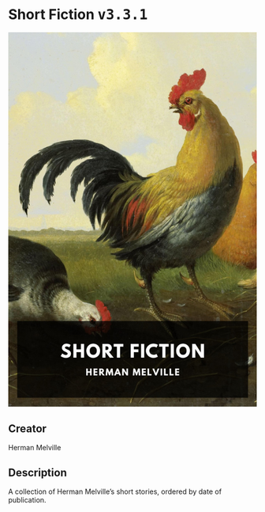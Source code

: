 
# Short Fiction <kbd>v3.3.1</kbd>

<center>
  <img src="./cover-1024.jpg"/>
</center>

## Creator
Herman Melville

## Description
A collection of Herman Melville’s short stories, ordered by date of publication.

